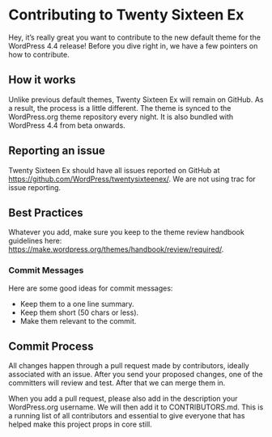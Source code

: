 # Contributing to Twenty Sixteen Ex
Hey, it’s really great you want to contribute to the new default theme for the WordPress 4.4 release! Before you dive right in, we have a few pointers on how to contribute.

## How it works
Unlike previous default themes, Twenty Sixteen Ex will remain on GitHub. As a result, the process is a little different. The theme is synced to the WordPress.org theme repository every night. It is also bundled with WordPress 4.4 from beta onwards.

## Reporting an issue
Twenty Sixteen Ex should have all issues reported on GitHub at https://github.com/WordPress/twentysixteenex/. We are not using trac for issue reporting.

## Best Practices
Whatever you add, make sure you keep to the theme review handbook guidelines here: https://make.wordpress.org/themes/handbook/review/required/.

### Commit Messages
Here are some good ideas for commit messages:
- Keep them to a one line summary.
- Keep them short (50 chars or less).
- Make them relevant to the commit.

## Commit Process
All changes happen through a pull request made by contributors, ideally associated with an issue. After you send your proposed changes, one of the committers will review and test. After that we can merge them in.

When you add a pull request, please also add in the description your WordPress.org username. We will then add it to CONTRIBUTORS.md. This is a running list of all contributors and essential to give everyone that has helped make this project props in core still.
